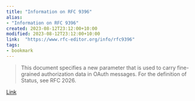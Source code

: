 ```yaml
---
title: "Information on RFC 9396"
alias:
- "Information on RFC 9396"
created: 2023-08-12T23:12:00+10:00
modified: 2023-08-12T23:12:00+10:00
link:  "https://www.rfc-editor.org/info/rfc9396"
tags:
- bookmark
---
```


> This document specifies a new parameter that is used to carry fine-grained authorization data in OAuth messages. For the definition of Status, see RFC 2026.

[Link](https://www.rfc-editor.org/info/rfc9396)

